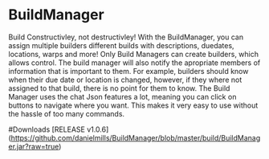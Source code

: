 # BuildManager
Build Constructivley, not destructivley! With the BuildManager, you can assign multiple builders different builds with descriptions, duedates, locations, warps and more! Only Build Managers can create builders, which allows control. The build manager will also notify the apropriate members of information that is important to them. For example, builders should know when their due date or location is changed, however, if they where not assigned to that build, there is no point for them to know. 
The Build Manager uses the chat Json features a lot, meaning you can click on buttons to navigate where you want. This makes it very easy to use without the hassle of too many commands.

#Downloads
[RELEASE v1.0.6] (https://github.com/danielmills/BuildManager/blob/master/build/BuildManager.jar?raw=true)
